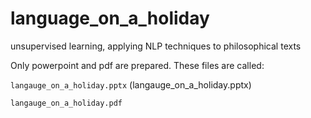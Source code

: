 # language_on_a_holiday
unsupervised learning, applying NLP techniques to philosophical texts


Only powerpoint and pdf are prepared.  These files are called:

`langauge_on_a_holiday.pptx` (langauge_on_a_holiday.pptx)

`langauge_on_a_holiday.pdf`
